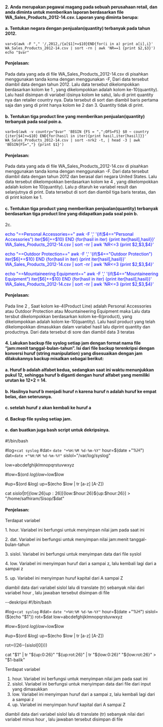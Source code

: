 <h4>2.	Anda merupakan pegawai magang pada sebuah perusahaan retail, dan anda diminta untuk memberikan laporan berdasarkan file WA_Sales_Products_2012-14.csv. Laporan yang diminta berupa:</h4>
<h4>a.	Tentukan negara dengan penjualan(quantity) terbanyak pada tahun 2012.</h4>

```
var=$(awk -F "," '/,2012,/{a[$1]+=$10}END{for(i in a) print a[i],i}' WA_Sales_Products_2012-14.csv | sort -rn | awk 'NR==1 {print $2,$3}')
echo "$var" 
```
<h4>Penjelasan:</h4>
<p>Pada data yang ada di file WA_Sales_Products_2012-14.csv di pisahkan menggunakan tanda koma dengan menggunakan -F, Dari data tersebut diambil data dengan tahun 2012. Lalu data tersebut dikelompokkan berdasarkan kolom ke 1 , yang dikelompokkan adalah kolom ke-10(quantity). Lalu hasil disimpan di variabel i(isinya kolom ke satu), lalu di print quantity nya dan retailer country nya. Data tersebut di sort dan diambil baris pertama saja dan yang di print hanya kolom ke 2 dan 3. Quantity tidak di print.</p>

<h4>b.	Tentukan tiga product line yang memberikan penjualan(quantity) terbanyak pada soal poin a.</h4>

```
varb=$(awk -v country="$var" 'BEGIN {FS = ",";OFS=FS} $0 ~ country {iter[$4]+=$10} END{for(hasil in iter){print hasil,iter[hasil]}}' WA_Sales_Products_2012-14.csv | sort -nrk2 -t, | head -3 | awk 'BEGIN{FS=","} {print $1}') 
```

<h4>Penjelasan:</h4>
<p>Pada data yang ada di file WA_Sales_Products_2012-14.csv di pisahkan menggunakan tanda koma dengan menggunakan -F. Dari data tersebut diambil data dengan tahun 2012 dan berasal dari negara United States. Lalu data tersebut dikelompokkan berdasarkan kolom ke 4 , yang dikelompokkan adalah kolom ke 10(quantity). Lalu p ditaruh ke variabel result dan selanjutnya di print. Data tersebut di sort dan diambil tiga baris teratas, dan di print kolom ke 1.</p>

<h4>c.	Tentukan tiga product yang memberikan penjualan(quantity) terbanyak berdasarkan tiga product line yang didapatkan pada soal poin b.</h4>

<p>2c.</p>
<p style="color:blue;">
echo "==Personal Accessories=="
awk -F ',' '{if($4=="Personal Accessories") iter[$6]+=$10} END {for(hasil in iter) {print iter[hasil],hasil}}' WA_Sales_Products_2012-14.csv  | sort -nr | awk 'NR<=3 {print $2,$3,$4}'</p>

<p style="color:blue;">
echo "==Outdoor Protection=="
awk -F ',' '{if($4=="Outdoor Protection") iter[$6]+=$10} END {for(hasil in iter) {print iter[hasil],hasil}}' WA_Sales_Products_2012-14.csv  | sort -nr | awk 'NR<=3 {print $2,$3,$4}' </p>

<p style="color:blue;">
echo "==Mountaineering Equipment=="
awk -F ',' '{if($4=="Mountaineering Equipment") iter[$6]+=$10} END {for(hasil in iter) {print iter[hasil],hasil}}' WA_Sales_Products_2012-14.csv  | sort -nr | awk 'NR<=3 {print $2,$3,$4}' </p>

<h4>Penjelasan:</h4>
<p>Pada line 2 , Saat kolom ke-4(Product Line) adalah Personal Accessories atau Outdoor Protection atau Mountaineering Equipment maka Lalu data tersbut dikelompokkan berdasarkan kolom ke-6(product), yang dikelompokkan adalah kolom ke-10(quantity). Lalu hasil product yang telah dikelompokkan dimasukkan dalam variabel hasil lalu diprint quantity dan productnya. Dari data tersebut di sore dan diambil data 3 teratas</p>

<h4>4.	Lakukan backup file syslog setiap jam dengan format nama file “jam:menit tanggal-bulan-tahun”. Isi dari file backup terenkripsi dengan konversi huruf (string manipulation) yang disesuaikan dengan jam dilakukannya backup misalkan sebagai berikut:</h4>
<h4>a.	Huruf b adalah alfabet kedua, sedangkan saat ini waktu menunjukkan pukul 12, sehingga huruf b diganti dengan huruf alfabet yang memiliki urutan ke 12+2 = 14.</h4>
<h4>b.	Hasilnya huruf b menjadi huruf n karena huruf n adalah huruf ke empat belas, dan seterusnya. </h4>
<h4>c.	setelah huruf z akan kembali ke huruf a</h4>
<h4>d.	Backup file syslog setiap jam.</h4>
<h4>e.	dan buatkan juga bash script untuk dekripsinya.
</h4>

<p>#!/bin/bash

#log=`cat syslog`
#dat= `date "+%H:%M %d-%m-%Y"`
hour=$(date +"%H")
dat=`date +"%H:%M %d-%m-%Y"`
sislol="/var/log/syslog"

low=abcdefghijklmnopqrstuvwxyz

#low=$(ord $log)
low=$low$low

#up=$(ord &log)
up=$(echo $low | tr [a-z] [A-Z])

cat $sislol | tr [${low:26}${up:26}] [${low:$hour:26}${up:$hour:26}] > "/home/safhiram/Sisop/$dat"<p>

<h4>Penjelasan:</h4>
<p>
Terdapat variabel</p>
<p>1. hour. Variabel ini berfungsi untuk menyimpan nilai jam pada saat ini </p>
<p>2. dat. Variabel ini berfungsi untuk menyimpan nilai jam:menit tanggal-bulan-tahun </p>
<p>3. sislol. Variabel ini berfungsi untuk menyimpan data dari file syslol </p>
<p>4. low. Variabel ini menyimpan huruf dari a sampai z, lalu kembali lagi dari a sampai z </p>
<p>5. up. Variabel ini menyimpan huruf kapital dari A sampai Z </p>

<p>diambil data dari variabel sislol lalu di translate (tr) sebanyak nilai dari variabel hour , lalu jawaban tersebut disimpan di file </p>

--deskripsi
#!/bin/bash

#log=`cat syslog`
#dat= `date "+%H:%M %d-%m-%Y"`
hour=$(date +"%H")
sislol=($(echo "$1"))
rot=$dat
low=abcdefghijklmnopqrstuvwxyz

#low=$(ord $log)
low=$low$low

#up=$(ord &log)
up=$(echo $low | tr [a-z] [A-Z])

rot=$((26-${sislol[0]}))

cat "$1" | tr "${up:0:26}" "${up:rot:26}" | tr "${low:0:26}" "${low:rot:26}" > "$1-balik"

Terdapat variabel
1. hour. Variabel ini berfungsi untuk menyimpan nilai jam pada saat ini
2. sislol. Variabel ini berfungsi untuk menyimpan data dari file dari input yang dimasukkan
3. low. Variabel ini menyimpan huruf dari a sampai z, lalu kembali lagi dari a sampai z
4. up. Variabel ini menyimpan huruf kapital dari A sampai Z

diambil data dari variabel sislol lalu di translate (tr) sebanyak nilai dari variabel minus hour , lalu jawaban tersebut disimpan di file
